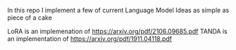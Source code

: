 In this repo I implement a few of current Language Model Ideas as simple as piece of a cake


LoRA is an implemenation of https://arxiv.org/pdf/2106.09685.pdf
TANDA is an implementation of https://arxiv.org/pdf/1911.04118.pdf
